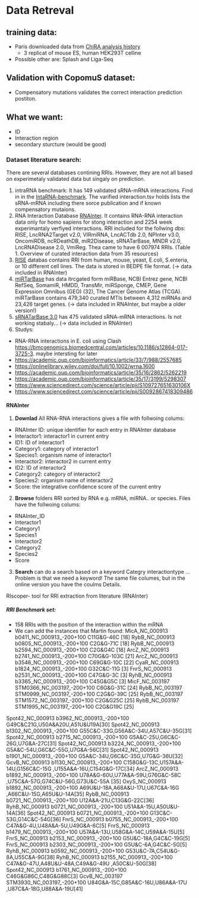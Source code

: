 # Data Retreval

## training data:
- Paris downloaded data from [ChiRA analysis history](https://rna.usegalaxy.eu/u/videmp/h/paris-analysis)
  - 3 replicat of mouse ES, human HEK293T celline
- Possible other are: Splash and Liga-Seq


 
## Validation with CopomuS dataset:
- Compensatory mutations validates the correct interaction prediction postiton. 



## What we want:
- ID 
- Interaction region
- secondary sturcture (would be good)

### Dataset literature search:
There are several databases contining RRIs. However, they are not all based on experimetaly validated data but singaly on prediction. 
1. intraRNA benchmark: It has 149 validated sRNA-mRNA interactions. Find in in the [IntaRNA-benchmark](https://github.com/BackofenLab/IntaRNA-benchmark). The varified interaction.tsv holds lists the sRNA-mRNA including there sorce publication and if known compensatory mutaions. 
2. RNA Interaction Database [RNAInter](http://www.rna-society.org/rnainter/). It contains RNA-RNA interaction data only for homo sapiens for stong interaction and 2254 week experimantaly verfiyed interactions. RRI included for the follwing dbs: RISE, LncRNA2Target v2.0, VIRmiRNA, LncACTdb 2.0, NPInter v3.0, OncomiRDB, ncRDeathDB, miR2Disease, sRNATarBase, MNDR v2.0, LncRNADisease 2.0, VmiReg. Thea came to have 6 007974 RRIs. (Table 1. Overview of curated interaction data from 35 resources)
3. [RISE](http://rise.life.tsinghua.edu.cn/downloads.html) databas contains RRI from human, mouse, yeast, E.coli, S.enteria, or 10 different cell lines. The data is stored in BEDPE file format. (-> data included in RNAInter) 
4. [miRTarBase](http://mirtarbase.cuhk.edu.cn/php/index.php) has data itrcgated form miRBase, NCBI Entrez gene, NCBI RefSeq, SomamiR, HMDD, TransMir, miRSponge, CMEP, Gene Expression Omnibus (GEO) (32), The Cancer Genome Atlas (TCGA). miRTarBase contains 479,340 curated MTIs between 4,312 miRNAs and 23,426 target genes. (-> data included in RNAInter, but maybe a older version!) 
5. [sRNATarBase 3.0](http://ccb1.bmi.ac.cn:81/srnatarbase/) has 475 validated sRNA-mRNA interactions. Is not working stabaly... (-> data included in RNAInter) 
6. Studys:
- RNA-RNA interactions in E. coli using Clash https://bmcgenomics.biomedcentral.com/articles/10.1186/s12864-017-3725-3. maybe intersting for later
- https://academic.oup.com/bioinformatics/article/33/7/988/2557685
- https://onlinelibrary.wiley.com/doi/full/10.1002/wrna.1600
- https://academic.oup.com/bioinformatics/article/35/16/2862/5262219
- https://academic.oup.com/bioinformatics/article/35/17/3199/5298307
- https://www.sciencedirect.com/science/article/pii/S109727651630106X
- https://www.sciencedirect.com/science/article/pii/S0092867418309486


#### RNAInter
1. **Downlad** All RNA-RNA interactions gives a file with follwoing colums:
- RNAInter ID: unique identifier for each entry in RNAInter database
- Interactor1: interactor1 in current entry
- ID1: ID of interactor1
- Category1: category of interactor1
- Species1: organism name of interactor1
- Interactor2: interactor2 in current entry
- ID2: ID of interactor2
- Category2: category of interactor2
- Species2: organism name of interactor2
- Score: the integrative confidence score of the current entry
2. **Browse** folders RRI sorted by RNA e.g. mRNA, miRNA.. or species. Files have the follwoing colums:
- RNAInter_ID	
- Interactor1	
- Category1	
- Species1	
- Interactor2	
- Category2	
- Species2	
- Score
3. **Search** can do a search based on a keyword Categry interactiontype ... Problem is that we need a keyword!
The same file columes, but in the online version you have the coulms Details. 

RIscoper- tool for RRI extraction from literature (RNAInter)



##### RRI Benchmark set:
- 158 RRIs with the position of the interaction within the mRNA
- We can add the instances that Martin found:
MicA_NC_000913 b0411_NC_000913_-200+100 C11G&G-46C [18]
RybB_NC_000913 b0805_NC_000913_-200+100 C2G&G-71C [18]
RybB_NC_000913 b2594_NC_000913_-200+100 C2G&G4C [18]
ArcZ_NC_000913 b2741_NC_000913_-200+100 C70G&G-103C [21]
ArcZ_NC_000913 b3546_NC_000913_-200+100 C69G&G-10C [22]
CyaR_NC_000913 b1824_NC_000913_-200+100 G32C&C-11G [3]
FnrS_NC_000913 b2531_NC_000913_-200+100 C47G&G-3C [3]
RyhB_NC_000913 b3365_NC_000913_-200+100 C45G&G5C [3]
MicF_NC_003197 STM0366_NC_003197_-200+100 C6G&G-31C [24]
RybB_NC_003197 STM0999_NC_003197_-200+100 C2G&G-39C [25]
RybB_NC_003197 STM1572_NC_003197_-200+100 C2G&G25C [25]
RybB_NC_003197 STM1995_NC_003197_-200+100 C2G&G19C [25]

Spot42_NC_000913 b3962_NC_000913_-200+100 G49C&C21G,U50A&A20U,A51U&U19A[30]
Spot42_NC_000913 b1302_NC_000913_-200+100 G55C&C-33G,G56A&C-34U,A57C&U-35G[31]
Spot42_NC_000913 b2715_NC_000913_-200+100 G5A&C-25U,G6C&C-26G,U7G&A-27C[31]
Spot42_NC_000913 b3224_NC_000913_-200+100 G5A&C-54U,G6C&C-55G,U7G&A-56C[31]
Spot42_NC_000913 b1901_NC_000913_-200+100 G5A&C-34U,G6C&C-35G,U7G&G-36U[32]
GcvB_NC_000913 b1130_NC_000913_-200+100 C158G&G-13C,U157A&A-14U,G156C&C-15G ,U155A&A-16U,C154G&G-17C[34]
ArcZ_NC_000913 b1892_NC_000913_-200+100 U78A&G-60U,U77A&A-59U,G76G&C-58C ,U75C&A-57G,G74C&U-56G,G73U&C-55A [35] OxyS_NC_000913 b1892_NC_000913_-200+100 A69U&U-18A,A68A&U-17U,U67C&A-16G ,A66C&U-15G,A65U&U-14A[35]
RybB_NC_000913 b0721_NC_000913_-200+100 U12A&A-21U,C13G&G-22C[36]
RyhB_NC_000913 b0721_NC_000913_-200+100 U51A&A-15U,A50U&U-14A[36]
Spot42_NC_000913 b0721_NC_000913_-200+100 G13C&C-53G,G14C&C-54G[36]
FnrS_NC_000913 b0755_NC_000913_-200+100 C47A&G-4U,U48A&A-5U,U49G&A-6C[5]
FnrS_NC_000913 b1479_NC_000913_-200+100 U57A&A-13U,U58G&A-14C,U59A&A-15U[5]
FnrS_NC_000913 b2153_NC_000913_-200+100 G5U&C-18A,G4C&C-19G[5]
FnrS_NC_000913 b2303_NC_000913_-200+100 G5U&C-6A,G4C&C-5G[5]
RyhB_NC_000913 b0592_NC_000913_-200+100 G53U&C-7A,C54U&G-8A,U55C&A-9G[38]
RyhB_NC_000913 b2155_NC_000913_-200+100 C47A&G-47U,A48U&U-48A,C49A&G-49U ,A50C&U-50G[38]
Spot42_NC_000913 b1761_NC_000913_-200+100 C46G&G86C,C48G&G88C[3]
GcvB_NC_003197 STM3930_NC_003197_-200+100 U84G&A-15C,G85A&C-16U,U86A&A-17U ,U87C&A-18G,U88A&A-19U[41]










